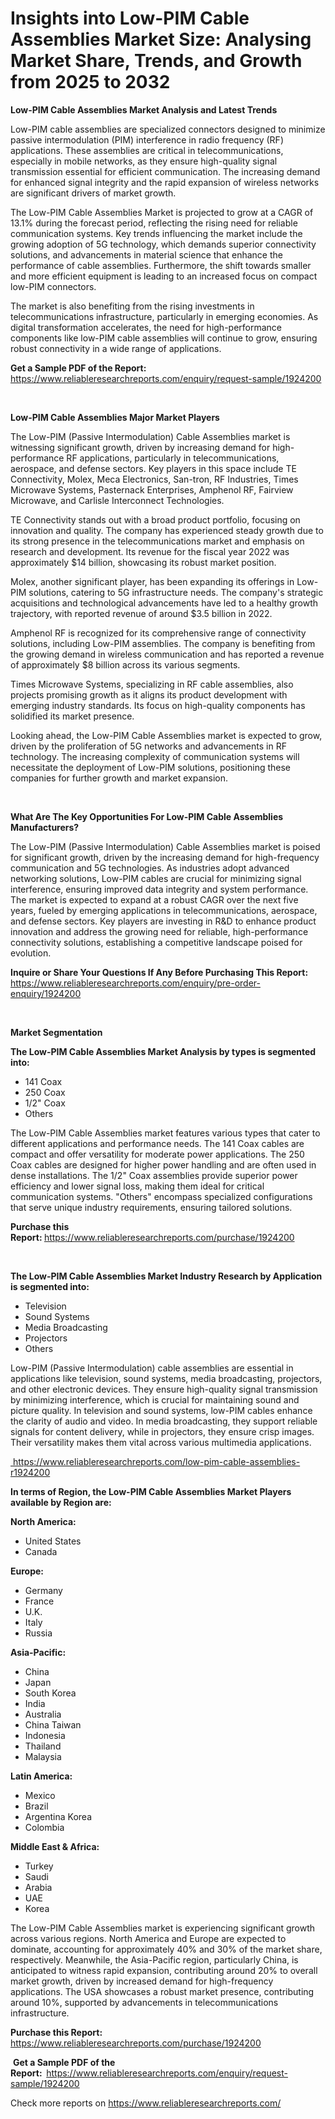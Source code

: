 <p><h1>Insights into Low-PIM Cable Assemblies Market Size: Analysing Market Share, Trends, and Growth from 2025 to 2032</h1></p><p><strong>Low-PIM Cable Assemblies Market Analysis and Latest Trends</strong></p>
<p><p>Low-PIM cable assemblies are specialized connectors designed to minimize passive intermodulation (PIM) interference in radio frequency (RF) applications. These assemblies are critical in telecommunications, especially in mobile networks, as they ensure high-quality signal transmission essential for efficient communication. The increasing demand for enhanced signal integrity and the rapid expansion of wireless networks are significant drivers of market growth.</p><p>The Low-PIM Cable Assemblies Market is projected to grow at a CAGR of 13.1% during the forecast period, reflecting the rising need for reliable communication systems. Key trends influencing the market include the growing adoption of 5G technology, which demands superior connectivity solutions, and advancements in material science that enhance the performance of cable assemblies. Furthermore, the shift towards smaller and more efficient equipment is leading to an increased focus on compact low-PIM connectors.</p><p>The market is also benefiting from the rising investments in telecommunications infrastructure, particularly in emerging economies. As digital transformation accelerates, the need for high-performance components like low-PIM cable assemblies will continue to grow, ensuring robust connectivity in a wide range of applications.</p></p>
<p><strong>Get a Sample PDF of the Report:&nbsp;</strong> <a href="https://www.reliableresearchreports.com/enquiry/request-sample/1924200?utm_campaign=2224&utm_medium=2&utm_source=Github&utm_content=ia&utm_term=28032025&utm_id=low-pim-cable-assemblies">https://www.reliableresearchreports.com/enquiry/request-sample/1924200</a></p>
<p>&nbsp;</p>
<p><strong>Low-PIM Cable Assemblies Major Market Players</strong></p>
<p><p>The Low-PIM (Passive Intermodulation) Cable Assemblies market is witnessing significant growth, driven by increasing demand for high-performance RF applications, particularly in telecommunications, aerospace, and defense sectors. Key players in this space include TE Connectivity, Molex, Meca Electronics, San-tron, RF Industries, Times Microwave Systems, Pasternack Enterprises, Amphenol RF, Fairview Microwave, and Carlisle Interconnect Technologies.</p><p>TE Connectivity stands out with a broad product portfolio, focusing on innovation and quality. The company has experienced steady growth due to its strong presence in the telecommunications market and emphasis on research and development. Its revenue for the fiscal year 2022 was approximately $14 billion, showcasing its robust market position.</p><p>Molex, another significant player, has been expanding its offerings in Low-PIM solutions, catering to 5G infrastructure needs. The company's strategic acquisitions and technological advancements have led to a healthy growth trajectory, with reported revenue of around $3.5 billion in 2022.</p><p>Amphenol RF is recognized for its comprehensive range of connectivity solutions, including Low-PIM assemblies. The company is benefiting from the growing demand in wireless communication and has reported a revenue of approximately $8 billion across its various segments.</p><p>Times Microwave Systems, specializing in RF cable assemblies, also projects promising growth as it aligns its product development with emerging industry standards. Its focus on high-quality components has solidified its market presence.</p><p>Looking ahead, the Low-PIM Cable Assemblies market is expected to grow, driven by the proliferation of 5G networks and advancements in RF technology. The increasing complexity of communication systems will necessitate the deployment of Low-PIM solutions, positioning these companies for further growth and market expansion.</p></p>
<p>&nbsp;</p>
<p><strong>What Are The Key Opportunities For Low-PIM Cable Assemblies Manufacturers?</strong></p>
<p><p>The Low-PIM (Passive Intermodulation) Cable Assemblies market is poised for significant growth, driven by the increasing demand for high-frequency communication and 5G technologies. As industries adopt advanced networking solutions, Low-PIM cables are crucial for minimizing signal interference, ensuring improved data integrity and system performance. The market is expected to expand at a robust CAGR over the next five years, fueled by emerging applications in telecommunications, aerospace, and defense sectors. Key players are investing in R&D to enhance product innovation and address the growing need for reliable, high-performance connectivity solutions, establishing a competitive landscape poised for evolution.</p></p>
<p><strong>Inquire or Share Your Questions If Any Before Purchasing This Report:</strong> <a href="https://www.reliableresearchreports.com/enquiry/pre-order-enquiry/1924200?utm_campaign=2224&utm_medium=2&utm_source=Github&utm_content=ia&utm_term=28032025&utm_id=low-pim-cable-assemblies">https://www.reliableresearchreports.com/enquiry/pre-order-enquiry/1924200</a></p>
<p>&nbsp;</p>
<p><strong>Market Segmentation</strong></p>
<p><strong>The Low-PIM Cable Assemblies Market Analysis by types is segmented into:</strong></p>
<p><ul><li>141 Coax</li><li>250 Coax</li><li>1/2" Coax</li><li>Others</li></ul></p>
<p><p>The Low-PIM Cable Assemblies market features various types that cater to different applications and performance needs. The 141 Coax cables are compact and offer versatility for moderate power applications. The 250 Coax cables are designed for higher power handling and are often used in dense installations. The 1/2" Coax assemblies provide superior power efficiency and lower signal loss, making them ideal for critical communication systems. "Others" encompass specialized configurations that serve unique industry requirements, ensuring tailored solutions.</p></p>
<p><strong>Purchase this Report:&nbsp;</strong><a href="https://www.reliableresearchreports.com/purchase/1924200?utm_campaign=2224&utm_medium=2&utm_source=Github&utm_content=ia&utm_term=28032025&utm_id=low-pim-cable-assemblies">https://www.reliableresearchreports.com/purchase/1924200</a></p>
<p>&nbsp;</p>
<p><strong>The Low-PIM Cable Assemblies Market Industry Research by Application is segmented into:</strong></p>
<p><ul><li>Television</li><li>Sound Systems</li><li>Media Broadcasting</li><li>Projectors</li><li>Others</li></ul></p>
<p><p>Low-PIM (Passive Intermodulation) cable assemblies are essential in applications like television, sound systems, media broadcasting, projectors, and other electronic devices. They ensure high-quality signal transmission by minimizing interference, which is crucial for maintaining sound and picture quality. In television and sound systems, low-PIM cables enhance the clarity of audio and video. In media broadcasting, they support reliable signals for content delivery, while in projectors, they ensure crisp images. Their versatility makes them vital across various multimedia applications.</p></p>
<p><a href="https://www.reliableresearchreports.com/low-pim-cable-assemblies-r1924200?utm_campaign=2224&utm_medium=2&utm_source=Github&utm_content=ia&utm_term=28032025&utm_id=low-pim-cable-assemblies">&nbsp;https://www.reliableresearchreports.com/low-pim-cable-assemblies-r1924200</a></p>
<p><strong>In terms of Region, the Low-PIM Cable Assemblies Market Players available by Region are:</strong></p>
<p>
    <p> <strong> North America: </strong>
        <ul>
            <li>United States</li>
            <li>Canada</li>
        </ul>
        </p> 
    <p> <strong> Europe: </strong>
        <ul>
            <li>Germany</li>
            <li>France</li>
            <li>U.K.</li>
            <li>Italy</li>
            <li>Russia</li>
        </ul>
        </p> 
    <p> <strong> Asia-Pacific: </strong>
        <ul>
            <li>China</li>
            <li>Japan</li>
            <li>South Korea</li>
            <li>India</li>
            <li>Australia</li>
            <li>China Taiwan</li>
            <li>Indonesia</li>
            <li>Thailand</li>
            <li>Malaysia</li>
        </ul>
        </p> 
    <p> <strong> Latin America: </strong>
        <ul>
            <li>Mexico</li>
            <li>Brazil</li>
            <li>Argentina Korea</li>
            <li>Colombia</li>
        </ul>
        </p> 
    <p> <strong> Middle East & Africa: </strong>
        <ul>
            <li>Turkey</li>
            <li>Saudi</li>
            <li>Arabia</li>
            <li>UAE</li>
            <li>Korea</li>
        </ul>
    </p>
    </p>
<p><p>The Low-PIM Cable Assemblies market is experiencing significant growth across various regions. North America and Europe are expected to dominate, accounting for approximately 40% and 30% of the market share, respectively. Meanwhile, the Asia-Pacific region, particularly China, is anticipated to witness rapid expansion, contributing around 20% to overall market growth, driven by increased demand for high-frequency applications. The USA showcases a robust market presence, contributing around 10%, supported by advancements in telecommunications infrastructure.</p></p>
<p><strong>Purchase this Report: </strong><a href="https://www.reliableresearchreports.com/purchase/1924200?utm_campaign=2224&utm_medium=2&utm_source=Github&utm_content=ia&utm_term=28032025&utm_id=low-pim-cable-assemblies">https://www.reliableresearchreports.com/purchase/1924200</a></p>
<p>&nbsp;<strong>Get a Sample PDF of the Report:&nbsp;&nbsp;</strong><a href="https://www.reliableresearchreports.com/enquiry/request-sample/1924200?utm_campaign=2224&utm_medium=2&utm_source=Github&utm_content=ia&utm_term=28032025&utm_id=low-pim-cable-assemblies">https://www.reliableresearchreports.com/enquiry/request-sample/1924200</a></p>
<p><strong></strong></p>
<p>Check more reports on <a href="https://www.reliableresearchreports.com/?utm_campaign=2224&utm_medium=2&utm_source=Github&utm_content=ia&utm_term=28032025&utm_id=low-pim-cable-assemblies">https://www.reliableresearchreports.com/</a></p>